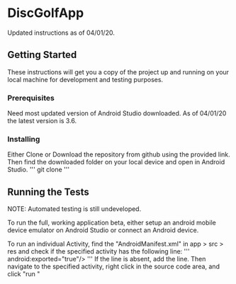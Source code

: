 # DiscGolfApp

Updated instructions as of 04/01/20.

## Getting Started

These instructions will get you a copy of the project up and running on your local machine for
development and testing purposes.

### Prerequisites

Need most updated version of Android Studio downloaded. As of 04/01/20 the latest version is 3.6.

### Installing

Either Clone or Download the repository from github using the provided link. Then find the
downloaded folder on your local device and open in Android Studio.
'''
git clone <url>
'''
## Running the Tests

NOTE: Automated testing is still undeveloped. 

To run the full, working application beta, either setup an android mobile device emulator on
Android Studio or connect an Android device.

To run an individual Activity, find the "AndroidManifest.xml" in app > src > res and check if the
specified activity has the following line:
'''
android:exported="true"/>
'''
If the line is absent, add the line. Then navigate to the specified activity, right click in the
source code area, and click "run <Activity>"

